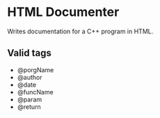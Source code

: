 # HTML Documenter

Writes documentation for a C++ program in HTML.

## Valid tags
- @porgName
- @author
- @date
- @funcName
- @param
- @return
